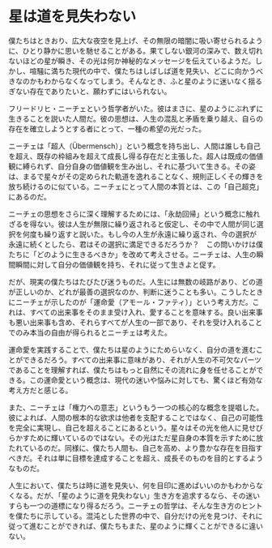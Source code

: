 # 星は道を見失わない

僕たちはときおり、広大な夜空を見上げ、その無限の暗闇に吸い寄せられるように、ひとり静かに思いを馳せることがある。果てしない銀河の深みで、数え切れないほどの星が瞬き、その光は何か神秘的なメッセージを伝えているようだ。しかし、喧騒に満ちた現代の中で、僕たちはしばしば道を見失い、どこに向かうべきなのかもわからなくなってしまう。そんなとき、ふと星のように迷いなく揺るぎない存在でありたいと、願わずにはいられない。

フリードリヒ・ニーチェという哲学者がいた。彼はまさに、星のようにぶれずに生きることを説いた人間だ。彼の思想は、人生の混乱と矛盾を乗り越え、自らの存在を確立しようとする者にとって、一種の希望の光だった。

ニーチェは「超人（Übermensch）」という概念を持ち出し、人間は誰しも自己を超え、既存の枠組みを超えて成長し得る存在だと主張した。超人は既成の価値観に縛られず、自分自身の価値観を生み出し、それに基づいて生きる。その姿は、まるで星々がその定められた軌道を逸れることなく、規則正しくその輝きを放ち続けるのに似ている。ニーチェにとって人間の本質とは、この「自己超克」にあるのだ。

ニーチェの思想をさらに深く理解するためには、「永劫回帰」という概念に触れざるを得ない。彼は人生が無限に繰り返されると仮定し、その中で人間が同じ選択を何度も繰り返すと説いた。もし今の人生が永遠に繰り返され、今の選択が永遠に続くとしたら、君はその選択に満足できるだろうか？　この問いかけは僕たちに「どのように生きるべきか」を改めて考えさせる。ニーチェは、人生の瞬間瞬間に対して自分の価値観を持ち、それに従って生きよと促す。

だが、現実の僕たちはたびたび迷うものだ。人生には無数の岐路があり、どの道が正しいのか、どれが最善の選択なのか、判断に迷うことも多い。こうしたときにニーチェが示したのが「運命愛（アモール・ファティ）」という考え方だ。これは、すべての出来事をそのまま受け入れ、愛することを意味する。良い出来事も悪い出来事も含め、それらすべてが人生の一部であり、それを受け入れることでのみ本当の自由が得られるとニーチェは考えた。

運命愛を実践することで、僕たちは星のようにためらいなく、自分の道を進むことができるだろう。すべての出来事に意味があり、それが人生の不可欠なパーツであることを理解すれば、僕たちはもっと自然にその流れに身を任せることができる。この運命愛という概念は、現代の迷いや悩みに対しても、驚くほど有効な考え方だと感じる。

また、ニーチェは「権力への意志」というもう一つの核心的な概念を提唱した。彼によれば、人間の根本的な欲求は他者を支配することではなく、自己の可能性を完全に実現し、自己を超えることにあるという。星々はその光を他人に見せびらかすために輝いているのではない。その光はただ星自身の本質を示すために放たれているのだ。同様に、僕たち人間も、自己を高め、より豊かな存在を目指すべきだ。それは単に目標を達成することを超え、成長そのものを目的とするようなものだ。

人生において、僕たちは時に道を見失い、何を目印に進めばいいのかもわからなくなる。だが、「星のように道を見失わない」生き方を追求するなら、その迷いすらも一つの道標になり得るだろう。ニーチェの哲学は、そんな生き方のヒントを僕たちに示している。混沌とした世界の中で、自分だけの光を見つけ、それに従って進むことができれば、僕たちもまた、星のように輝くことができるに違いない。